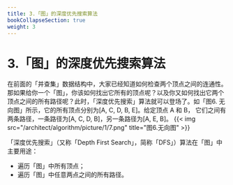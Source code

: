 ```yaml
---
title: 3.「图」的深度优先搜索算法
bookCollapseSection: true
weight: 3
---
```


# 3.「图」的深度优先搜索算法
在前面的「并查集」数据结构中，大家已经知道如何检查两个顶点之间的连通性。那如果给你一个「图」，你该如何找出它所有的顶点呢？以及你又如何找出它两个顶点之间的所有路径呢？此时，「深度优先搜索」算法就可以登场了。如「图6. 无向图」所示，它的所有顶点分别为[A, C, D, B, E]。给定顶点 A 和 B， 它们之间有两条路径，一条路径为[A, C, D, B]，另一条路径为[A, E, B]。
{{< img src="/architect/algorithm/picture/1/7.png" title="图6.无向图" >}}

「深度优先搜索」（又称「Depth First Search」，简称「DFS」）算法在「图」中主要用途：
* 遍历「图」中所有顶点；
* 遍历「图」中任意两点之间的所有路径。
